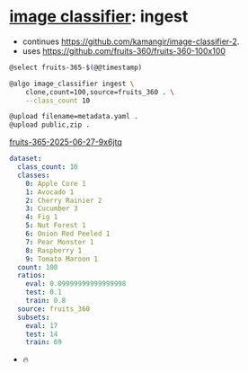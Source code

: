 # [image classifier](./image-classifier.md): ingest

- continues https://github.com/kamangir/image-classifier-2.
- uses https://github.com/fruits-360/fruits-360-100x100

```bash
@select fruits-365-$(@@timestamp)

@algo image_classifier ingest \
    clone,count=100,source=fruits_360 . \
    --class_count 10

@upload filename=metadata.yaml .
@upload public,zip .
```


[fruits-365-2025-06-27-9x6jtq](TBA/fruits-365-2025-06-27-9x6jtq.tar.gz)

```yaml
dataset:
  class_count: 10
  classes:
    0: Apple Core 1
    1: Avocado 1
    2: Cherry Rainier 2
    3: Cucumber 3
    4: Fig 1
    5: Nut Forest 1
    6: Onion Red Peeled 1
    7: Pear Monster 1
    8: Raspberry 1
    9: Tomato Maroon 1
  count: 100
  ratios:
    eval: 0.09999999999999998
    test: 0.1
    train: 0.8
  source: fruits_360
  subsets:
    eval: 17
    test: 14
    train: 69

```

- 🔥
